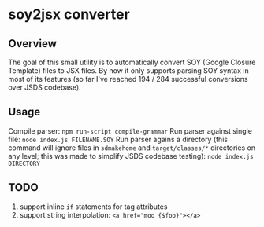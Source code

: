 # soy2jsx converter

## Overview

The goal of this small utility is to automatically convert SOY (Google Closure Template) files to JSX files.
By now it only supports parsing SOY syntax in most of its features (so far I've reached 194 / 284 successful conversions over JSDS codebase).

## Usage

Compile parser: `npm run-script compile-grammar`
Run parser against single file: `node index.js FILENAME.SOY`
Run parser agains a directory (this command will ignore files in `sdmakehome` and `target/classes/*` directories on any level; this was made to simplify JSDS codebase testing): `node index.js DIRECTORY`

## TODO

1. support inline `if` statements for tag attributes
2. support string interpolation: `<a href="moo {$foo}"></a>`

